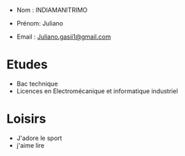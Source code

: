 - Nom : INDIAMANITRIMO
- Prénom: Juliano

- Email : Juliano.gasii1@gmail.com

# Etudes
-  Bac technique 
- Licences en Electromécanique et informatique industriel

# Loisirs
- J'adore le sport
- j'aime lire